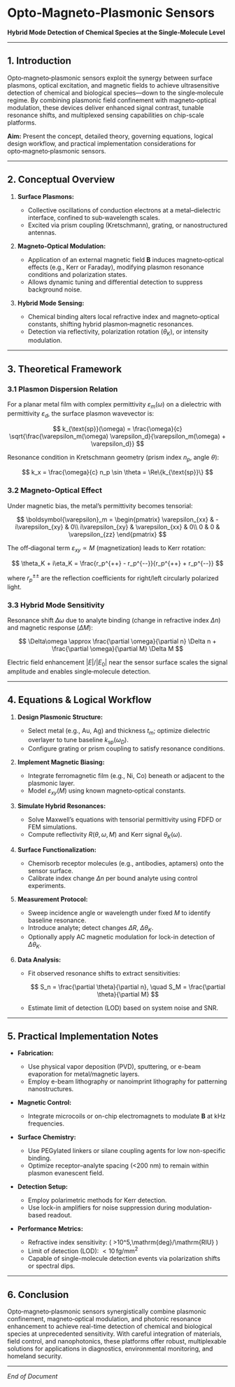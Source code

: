 # Opto‑Magneto‑Plasmonic Sensors
**Hybrid Mode Detection of Chemical Species at the Single‑Molecule Level**

---

## 1. Introduction

Opto‑magneto‑plasmonic sensors exploit the synergy between surface plasmons, optical excitation, and magnetic fields to achieve ultrasensitive detection of chemical and biological species—down to the single‑molecule regime. By combining plasmonic field confinement with magneto‑optical modulation, these devices deliver enhanced signal contrast, tunable resonance shifts, and multiplexed sensing capabilities on chip-scale platforms.

**Aim:** Present the concept, detailed theory, governing equations, logical design workflow, and practical implementation considerations for opto‑magneto‑plasmonic sensors.

---

## 2. Conceptual Overview

1. **Surface Plasmons:**

   * Collective oscillations of conduction electrons at a metal–dielectric interface, confined to sub‑wavelength scales.
   * Excited via prism coupling (Kretschmann), grating, or nanostructured antennas.

2. **Magneto‑Optical Modulation:**

   * Application of an external magnetic field $\mathbf{B}$ induces magneto‑optical effects (e.g., Kerr or Faraday), modifying plasmon resonance conditions and polarization states.
   * Allows dynamic tuning and differential detection to suppress background noise.

3. **Hybrid Mode Sensing:**

   * Chemical binding alters local refractive index and magneto‑optical constants, shifting hybrid plasmon‑magnetic resonances.
   * Detection via reflectivity, polarization rotation ($\theta_K$), or intensity modulation.

---

## 3. Theoretical Framework

### 3.1 Plasmon Dispersion Relation

For a planar metal film with complex permittivity $\varepsilon_m(\omega)$ on a dielectric with permittivity $\varepsilon_d$, the surface plasmon wavevector is:

$$
k_{\text{sp}}(\omega) = \frac{\omega}{c} \sqrt{\frac{\varepsilon_m(\omega) \varepsilon_d}{\varepsilon_m(\omega) + \varepsilon_d}}
$$

Resonance condition in Kretschmann geometry (prism index $n_p$, angle $\theta$):

$$
k_x = \frac{\omega}{c} n_p \sin \theta = \Re\{k_{\text{sp}}\}
$$

### 3.2 Magneto‑Optical Effect

Under magnetic bias, the metal’s permittivity becomes tensorial:

$$
\boldsymbol{\varepsilon}_m =
\begin{pmatrix}
\varepsilon_{xx} & -i\varepsilon_{xy} & 0\\
i\varepsilon_{xy} & \varepsilon_{xx} & 0\\
0 & 0 & \varepsilon_{zz}
\end{pmatrix}
$$

The off‑diagonal term $\varepsilon_{xy} \propto M$ (magnetization) leads to Kerr rotation:

$$
\theta_K + i\eta_K = \frac{r_p^{++} - r_p^{--}}{r_p^{++} + r_p^{--}}
$$

where $r_p^{\pm\pm}$ are the reflection coefficients for right/left circularly polarized light.

### 3.3 Hybrid Mode Sensitivity

Resonance shift $\Delta\omega$ due to analyte binding (change in refractive index $\Delta n$) and magnetic response ($\Delta M$):

$$
\Delta\omega \approx \frac{\partial \omega}{\partial n} \Delta n + \frac{\partial \omega}{\partial M} \Delta M
$$

Electric field enhancement $|E|/|E_0|$ near the sensor surface scales the signal amplitude and enables single‑molecule detection.

---

## 4. Equations & Logical Workflow

1. **Design Plasmonic Structure:**

   * Select metal (e.g., Au, Ag) and thickness $t_m$; optimize dielectric overlayer to tune baseline $k_{\text{sp}}(\omega_D)$.
   * Configure grating or prism coupling to satisfy resonance conditions.

2. **Implement Magnetic Biasing:**

   * Integrate ferromagnetic film (e.g., Ni, Co) beneath or adjacent to the plasmonic layer.
   * Model $\varepsilon_{xy}(M)$ using known magneto‑optical constants.

3. **Simulate Hybrid Resonances:**

   * Solve Maxwell’s equations with tensorial permittivity using FDFD or FEM simulations.
   * Compute reflectivity $R(\theta, \omega, M)$ and Kerr signal $\theta_K(\omega)$.

4. **Surface Functionalization:**

   * Chemisorb receptor molecules (e.g., antibodies, aptamers) onto the sensor surface.
   * Calibrate index change $\Delta n$ per bound analyte using control experiments.

5. **Measurement Protocol:**

   * Sweep incidence angle or wavelength under fixed $M$ to identify baseline resonance.
   * Introduce analyte; detect changes $\Delta R$, $\Delta\theta_K$.
   * Optionally apply AC magnetic modulation for lock-in detection of $\Delta\theta_K$.

6. **Data Analysis:**

   * Fit observed resonance shifts to extract sensitivities:

     $$
     S_n = \frac{\partial \theta}{\partial n}, \quad S_M = \frac{\partial \theta}{\partial M}
     $$
   * Estimate limit of detection (LOD) based on system noise and SNR.

---

## 5. Practical Implementation Notes

* **Fabrication:**

  * Use physical vapor deposition (PVD), sputtering, or e-beam evaporation for metal/magnetic layers.
  * Employ e-beam lithography or nanoimprint lithography for patterning nanostructures.

* **Magnetic Control:**

  * Integrate microcoils or on-chip electromagnets to modulate $\mathbf{B}$ at kHz frequencies.

* **Surface Chemistry:**

  * Use PEGylated linkers or silane coupling agents for low non-specific binding.
  * Optimize receptor–analyte spacing (<200 nm) to remain within plasmon evanescent field.

* **Detection Setup:**

  * Employ polarimetric methods for Kerr detection.
  * Use lock-in amplifiers for noise suppression during modulation-based readout.

* **Performance Metrics:**

  * Refractive index sensitivity: \( >10^5\,\mathrm{deg}/\mathrm{RIU} \)
  * Limit of detection (LOD): $<10\,\text{fg/mm}^2$
  * Capable of single-molecule detection events via polarization shifts or spectral dips.

---

## 6. Conclusion

Opto‑magneto‑plasmonic sensors synergistically combine plasmonic confinement, magneto‑optical modulation, and photonic resonance enhancement to achieve real-time detection of chemical and biological species at unprecedented sensitivity. With careful integration of materials, field control, and nanophotonics, these platforms offer robust, multiplexable solutions for applications in diagnostics, environmental monitoring, and homeland security.

---

*End of Document*
